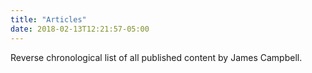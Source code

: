 ```yaml
---
title: "Articles"
date: 2018-02-13T12:21:57-05:00
---
```


Reverse chronological list of all published content by James Campbell.
